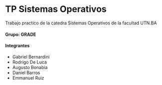 # TP Sistemas Operativos

Trabajo practico de la catedra Sistemas Operativos de la facultad UTN.BA

#### Grupo: GRADE


#### Integrantes


* Gabriel Bernardini
* Rodrigo De Luca
* Augusto Bonabia
* Daniel Barros
* Emmanuel Ruiz
